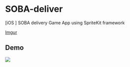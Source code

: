 SOBA-deliver
============

[iOS ] SOBA delivery Game App using SpriteKit framework



[Imgur](http://i.imgur.com/PW7889x.gif)


## Demo
![](http://gfycat.com/QueasyUnsteadyDaddylonglegs)
